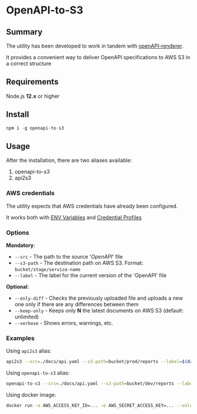# OpenAPI-to-S3


## Summary
The utility has been developed to work in tandem with [openAPI-renderer](https://github.com/velmie/openAPI-renderer). 

It provides a convenient way to deliver OpenAPI specifications to AWS S3 in a correct structure


## Requirements

Node.js **12.x** or higher

## Install

```js
npm i -g openapi-to-s3
```

## Usage

After the installation, there are two aliases available:

1. openapi-to-s3
2. api2s3

### AWS credentials

The utility expects that AWS credentials have already been configured.

It works both with [ENV Variables](https://docs.aws.amazon.com/sdk-for-php/v3/developer-guide/guide_credentials_environment.html) and [Credential Profiles](https://docs.aws.amazon.com/sdk-for-php/v3/developer-guide/guide_credentials_profiles.html) 

### Options

**Mandatory**:

* ``--src`` - The path to the source '*OpenAPI*' file
* ``--s3-path`` - The destination path on AWS S3. Format: ``bucket/stage/service-name``
* ``--label`` - The label for the current version of the 'OpenAPI' file

**Optional**:

* ``--only-diff`` - Checks the previously uploaded file and uploads a new one only if there are any differences between them
* ``--keep-only`` - Keeps only **N** the latest documents on AWS S3 (default: unlimited)
* ``--verbose`` - Shows errors, warnings, etc.

### Examples

Using ``api2s3`` alias: 
```bash
api2s3 --src=./docs/api.yaml --s3-path=bucket/prod/reports --label=$(date +%s)
```

Using ``openapi-to-s3`` alias:
```bash
openapi-to-s3 --src=./docs/api.yaml --s3-path=bucket/dev/reports --label=latest --keep-only=1 --only-diff
```

Using docker image:
```bash
docker run -e AWS_ACCESS_KEY_ID=... -e AWS_SECRET_ACCESS_KEY=... --volume /path/to/docs:/docs --rm -it velmie/openapi-to-s3 --src=/docs/api.yml --s3Path="velmie-wallet-openapi-docs/dev/reports" --label=$(date +%s)  --keep-only=1 --only-diff
```

